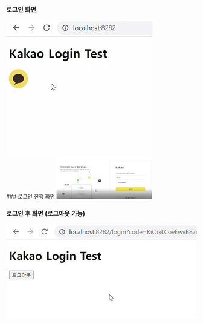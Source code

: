 
### 로그인 화면

<img src="/img/kakaologin1.jpg">

<br/>
### 로그인 진행 화면

<img src="/img/kakaologin2.jpg" width="50%">

<br/>

### 로그인 후 화면 (로그아웃 가능)

<img src="/img/kakaologin3.jpg">

<br/>
